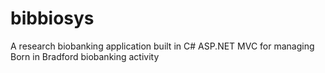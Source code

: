 # bibbiosys
A research biobanking application built in C# ASP.NET MVC for managing Born in Bradford biobanking activity
